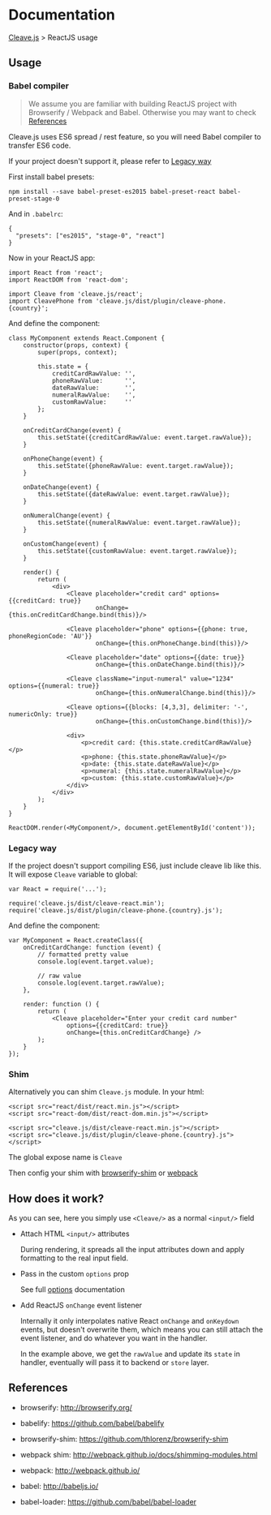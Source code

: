 # Documentation 

[Cleave.js](https://github.com/nosir/cleave.js) > ReactJS usage

## Usage

### Babel compiler

> We assume you are familiar with building ReactJS project with Browserify / Webpack and Babel. Otherwise you may want to check [References](#references)

Cleave.js uses ES6 spread / rest feature, so you will need Babel compiler to transfer ES6 code.

If your project doesn't support it, please refer to [Legacy way](#legacyway)

First install babel presets:

```
npm install --save babel-preset-es2015 babel-preset-react babel-preset-stage-0
```

And in `.babelrc`:

```
{
  "presets": ["es2015", "stage-0", "react"]
}
```

Now in your ReactJS app:

```
import React from 'react';
import ReactDOM from 'react-dom';

import Cleave from 'cleave.js/react';
import CleavePhone from 'cleave.js/dist/plugin/cleave-phone.{country}';
```

And define the component:

```
class MyComponent extends React.Component {
    constructor(props, context) {
        super(props, context);

        this.state = {
            creditCardRawValue: '',
            phoneRawValue:      '',
            dateRawValue:       '',
            numeralRawValue:    '',
            customRawValue:     ''
        };
    }

    onCreditCardChange(event) {
        this.setState({creditCardRawValue: event.target.rawValue});
    }

    onPhoneChange(event) {
        this.setState({phoneRawValue: event.target.rawValue});
    }

    onDateChange(event) {
        this.setState({dateRawValue: event.target.rawValue});
    }

    onNumeralChange(event) {
        this.setState({numeralRawValue: event.target.rawValue});
    }

    onCustomChange(event) {
        this.setState({customRawValue: event.target.rawValue});
    }

    render() {
        return (
            <div>
                <Cleave placeholder="credit card" options={{creditCard: true}}
                        onChange={this.onCreditCardChange.bind(this)}/>

                <Cleave placeholder="phone" options={{phone: true, phoneRegionCode: 'AU'}}
                        onChange={this.onPhoneChange.bind(this)}/>

                <Cleave placeholder="date" options={{date: true}}
                        onChange={this.onDateChange.bind(this)}/>

                <Cleave className="input-numeral" value="1234" options={{numeral: true}}
                        onChange={this.onNumeralChange.bind(this)}/>

                <Cleave options={{blocks: [4,3,3], delimiter: '-', numericOnly: true}}
                        onChange={this.onCustomChange.bind(this)}/>

                <div>
                    <p>credit card: {this.state.creditCardRawValue}</p>
                    <p>phone: {this.state.phoneRawValue}</p>
                    <p>date: {this.state.dateRawValue}</p>
                    <p>numeral: {this.state.numeralRawValue}</p>
                    <p>custom: {this.state.customRawValue}</p>
                </div>
            </div>
        );
    }
}

ReactDOM.render(<MyComponent/>, document.getElementById('content'));
```

### Legacy way

If the project doesn't support compiling ES6, just include cleave lib like this. It will expose `Cleave` variable to global:

```
var React = require('...');

require('cleave.js/dist/cleave-react.min');
require('cleave.js/dist/plugin/cleave-phone.{country}.js');
```

And define the component:

```
var MyComponent = React.createClass({
    onCreditCardChange: function (event) {
        // formatted pretty value
        console.log(event.target.value);
        
        // raw value
        console.log(event.target.rawValue);
    },

    render: function () {
        return (
            <Cleave placeholder="Enter your credit card number"
                options={{creditCard: true}}
                onChange={this.onCreditCardChange} />
        );
    }
});
```

### Shim

Alternatively you can shim `Cleave.js` module. In your html:

```
<script src="react/dist/react.min.js"></script>
<script src="react-dom/dist/react-dom.min.js"></script>

<script src="cleave.js/dist/cleave-react.min.js"></script>
<script src="cleave.js/dist/plugin/cleave-phone.{country}.js"></script>
```

The global expose name is `Cleave`

Then config your shim with [browserify-shim](https://github.com/thlorenz/browserify-shim) or [webpack](http://webpack.github.io/docs/shimming-modules.html)

## How does it work?

As you can see, here you simply use `<Cleave/>` as a normal `<input/>` field 

- Attach HTML `<input/>` attributes

    During rendering, it spreads all the input attributes down and apply formatting to the real input field.

- Pass in the custom `options` prop

    See full [options](https://github.com/nosir/cleave.js/blob/master/doc/options.md) documentation

- Add ReactJS `onChange` event listener

    Internally it only interpolates native React `onChange` and `onKeydown` events, but doesn't overwrite them, which means you can still attach the event listener, and do whatever you want in the handler.

    In the example above, we get the `rawValue` and update its `state` in handler, eventually will pass it to backend or `store` layer.


## References

- browserify: http://browserify.org/
- babelify: https://github.com/babel/babelify

- browserify-shim: https://github.com/thlorenz/browserify-shim
- webpack shim: http://webpack.github.io/docs/shimming-modules.html

- webpack: http://webpack.github.io/
- babel: http://babeljs.io/
- babel-loader: https://github.com/babel/babel-loader
